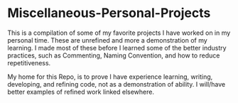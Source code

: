 # Miscellaneous-Personal-Projects

This is a compilation of some of my favorite projects I have worked on in my personal time.
These are unrefined and more a demonstration of my learning.
I made most of these before I learned some of the better industry practices, such as Commenting, Naming Convention, and how to reduce repetitiveness.

My home for this Repo, is to prove I have experience learning, writing, developing, and refining code, not as a demonstration of ability.
I will/have better examples of refined work linked elsewhere.
